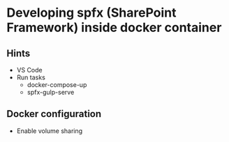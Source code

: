 # Developing spfx (SharePoint Framework) inside docker container

## Hints
- VS Code
- Run tasks
    - docker-compose-up
    - spfx-gulp-serve

## Docker configuration
- Enable volume sharing
